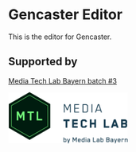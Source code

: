 # Gencaster Editor

This is the editor for Gencaster.

## Supported by

[Media Tech Lab Bayern batch #3](https://github.com/media-tech-lab)


<a href="https://www.media-lab.de/en/programs/media-tech-lab">
    <img src="https://raw.githubusercontent.com/media-tech-lab/.github/main/assets/mtl-powered-by.png" width="240" title="Media Tech Lab powered by logo">
</a>
